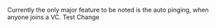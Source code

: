 Currently the only major feature to be noted is the auto pinging, when anyone joins a VC. 
Test Change